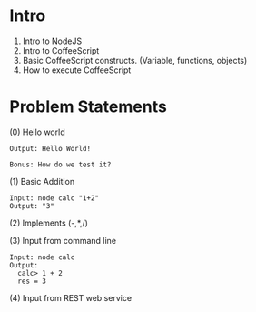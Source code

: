 Intro
===
1. Intro to NodeJS
2. Intro to CoffeeScript
3. Basic CoffeeScript constructs. (Variable, functions, objects)
3. How to execute CoffeeScript

Problem Statements
====
(0) Hello world

    Output: Hello World!
    
    Bonus: How do we test it?

(1) Basic Addition

    Input: node calc "1+2" 
    Output: "3"
    
(2) Implements (-,*,/)
    
(3) Input from command line

    Input: node calc
    Output: 
      calc> 1 + 2
      res = 3
      
(4) Input from REST web service
